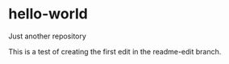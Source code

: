 # hello-world
Just another repository

This is a test of creating the first edit in the readme-edit branch.

